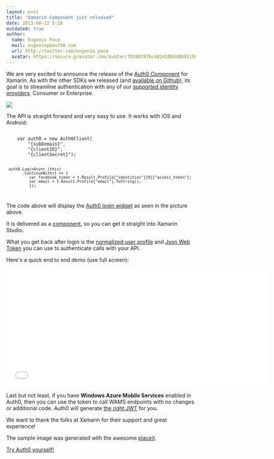 ```yaml
---
layout: post
title: "Xamarin Component just released"
date: 2013-08-22 5:18
outdated: true
author:
  name: Eugenio Pace
  mail: eugeniop@auth0.com
  url: http://twitter.com/eugenio_pace
  avatar: https://secure.gravatar.com/avatar/702d07476c482418b948b911504137a5?s=60
---
```



We are very excited to announce the release of the [Auth0 Component](http://components.xamarin.com/view/Auth0Client/) for Xamarin. As with the other SDKs we released (and [available on Github](http://github.com/auth0)), its goal is to streamline authentication with any of our [supported identity providers](http://docs.auth0.com/identityproviders). Consumer or Enterprise.

![](http://components.xamarin.com/resources/icons/component-283/Auth0-Xamarin-iOS-602-400-slideshow-resize.png)

<!-- more -->

The API is straight forward and very easy to use. It works with iOS and Android:

<code>
    var auth0 = new Auth0Client(
        "{subDomain}",
        "{clientID}",
        "{clientSecret}");

     auth0.LoginAsync (this)
           .ContinueWith(t => {
              var facebook_token = t.Result.Profile["identities"][0]["access_token"];
              var email = t.Result.Profile["email"].ToString();
 	          });
</code>

The code above will display the [Auth0 login widget](https://docs.auth0.com/login-widget) as seen in the picture above.

It is delivered as a [component](http://components.xamarin.com/), so you can get it straight into Xamarin Studio.

What you get back after login is the [normalized user profile](https://docs.auth0.com/user-profile) and [Json Web Token](http://docs.auth0.com/jwt) you can use to authenticate calls with your API.

Here's a quick end to end demo (use full screen):

<iframe width="700" height="315" src="//www.youtube.com/embed/7enbd_BQRdE?rel=0&vq=hd1080" frameborder="0" allowfullscreen></iframe>

Last but not least, if you have **Windows Azure Mobile Services** enabled in Auth0, then you can use the token to call WAMS endpoints with no changes or additional code. Auth0 will generate [the right JWT](https://docs.auth0.com/jwt#5) for you.

We want to thank the folks at Xamarin for their support and great experience!

The sample image was generated with the awesome [placeit](http://placeit.breezi.com/).

[Try Auth0 yourself!](https://auth0.com)
